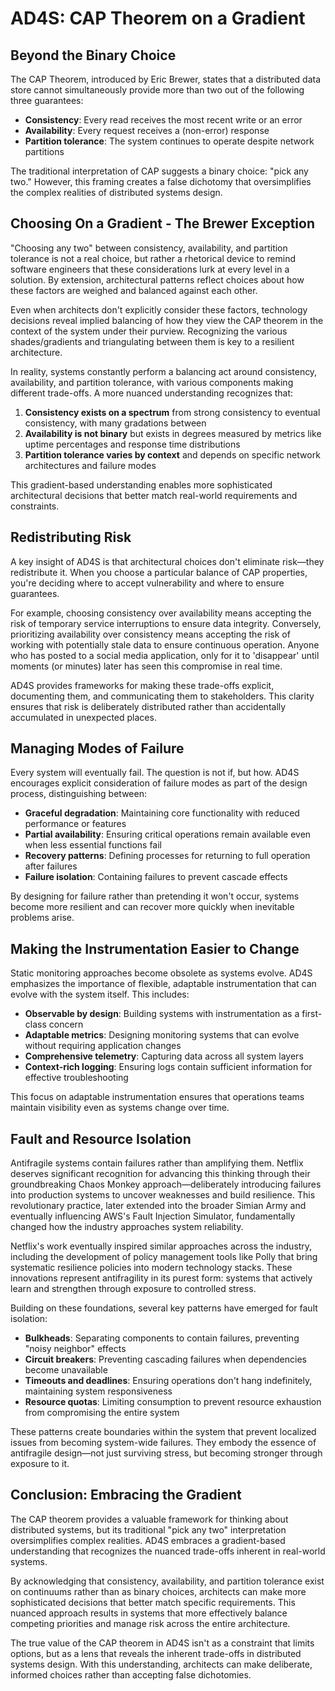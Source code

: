 # AD4S: CAP Theorem on a Gradient

## Beyond the Binary Choice

The CAP Theorem, introduced by Eric Brewer, states that a distributed data store cannot simultaneously provide more than two out of the following three guarantees:

- **Consistency**: Every read receives the most recent write or an error
- **Availability**: Every request receives a (non-error) response
- **Partition tolerance**: The system continues to operate despite network partitions

The traditional interpretation of CAP suggests a binary choice: "pick any two." However, this framing creates a false dichotomy that oversimplifies the complex realities of distributed systems design.

## Choosing On a Gradient - The Brewer Exception

"Choosing any two" between consistency, availability, and partition tolerance is not a real choice, but rather a rhetorical device to remind software engineers that these considerations lurk at every level in a solution. By extension, architectural patterns reflect choices about how these factors are weighed and balanced against each other.

Even when architects don't explicitly consider these factors, technology decisions reveal implied balancing of how they view the CAP theorem in the context of the system under their purview. Recognizing the various shades/gradients and triangulating between them is key to a resilient architecture.

In reality, systems constantly perform a balancing act around consistency, availability, and partition tolerance, with various components making different trade-offs. A more nuanced understanding recognizes that:

1. **Consistency exists on a spectrum** from strong consistency to eventual consistency, with many gradations between
2. **Availability is not binary** but exists in degrees measured by metrics like uptime percentages and response time distributions
3. **Partition tolerance varies by context** and depends on specific network architectures and failure modes

This gradient-based understanding enables more sophisticated architectural decisions that better match real-world requirements and constraints.

## Redistributing Risk

A key insight of AD4S is that architectural choices don't eliminate risk—they redistribute it. When you choose a particular balance of CAP properties, you're deciding where to accept vulnerability and where to ensure guarantees.

For example, choosing consistency over availability means accepting the risk of temporary service interruptions to ensure data integrity. Conversely, prioritizing availability over consistency means accepting the risk of working with potentially stale data to ensure continuous operation. Anyone who has posted to a social media application, only for it to 'disappear' until moments (or minutes) later has seen this compromise in real time.

AD4S provides frameworks for making these trade-offs explicit, documenting them, and communicating them to stakeholders. This clarity ensures that risk is deliberately distributed rather than accidentally accumulated in unexpected places.

## Managing Modes of Failure

Every system will eventually fail. The question is not if, but how. AD4S encourages explicit consideration of failure modes as part of the design process, distinguishing between:

- **Graceful degradation**: Maintaining core functionality with reduced performance or features
- **Partial availability**: Ensuring critical operations remain available even when less essential functions fail
- **Recovery patterns**: Defining processes for returning to full operation after failures
- **Failure isolation**: Containing failures to prevent cascade effects

By designing for failure rather than pretending it won't occur, systems become more resilient and can recover more quickly when inevitable problems arise.

## Making the Instrumentation Easier to Change

Static monitoring approaches become obsolete as systems evolve. AD4S emphasizes the importance of flexible, adaptable instrumentation that can evolve with the system itself. This includes:

- **Observable by design**: Building systems with instrumentation as a first-class concern
- **Adaptable metrics**: Designing monitoring systems that can evolve without requiring application changes
- **Comprehensive telemetry**: Capturing data across all system layers
- **Context-rich logging**: Ensuring logs contain sufficient information for effective troubleshooting

This focus on adaptable instrumentation ensures that operations teams maintain visibility even as systems change over time.

## Fault and Resource Isolation

Antifragile systems contain failures rather than amplifying them. Netflix deserves significant recognition for advancing this thinking through their groundbreaking Chaos Monkey approach—deliberately introducing failures into production systems to uncover weaknesses and build resilience. This revolutionary practice, later extended into the broader Simian Army and eventually influencing AWS's Fault Injection Simulator, fundamentally changed how the industry approaches system reliability.

Netflix's work eventually inspired similar approaches across the industry, including the development of policy management tools like Polly that bring systematic resilience policies into modern technology stacks. These innovations represent antifragility in its purest form: systems that actively learn and strengthen through exposure to controlled stress.

Building on these foundations, several key patterns have emerged for fault isolation:

- **Bulkheads**: Separating components to contain failures, preventing "noisy neighbor" effects
- **Circuit breakers**: Preventing cascading failures when dependencies become unavailable
- **Timeouts and deadlines**: Ensuring operations don't hang indefinitely, maintaining system responsiveness
- **Resource quotas**: Limiting consumption to prevent resource exhaustion from compromising the entire system

These patterns create boundaries within the system that prevent localized issues from becoming system-wide failures. They embody the essence of antifragile design—not just surviving stress, but becoming stronger through exposure to it.

## Conclusion: Embracing the Gradient

The CAP theorem provides a valuable framework for thinking about distributed systems, but its traditional "pick any two" interpretation oversimplifies complex realities. AD4S embraces a gradient-based understanding that recognizes the nuanced trade-offs inherent in real-world systems.

By acknowledging that consistency, availability, and partition tolerance exist on continuums rather than as binary choices, architects can make more sophisticated decisions that better match specific requirements. This nuanced approach results in systems that more effectively balance competing priorities and manage risk across the entire architecture.

The true value of the CAP theorem in AD4S isn't as a constraint that limits options, but as a lens that reveals the inherent trade-offs in distributed systems design. With this understanding, architects can make deliberate, informed choices rather than accepting false dichotomies.
